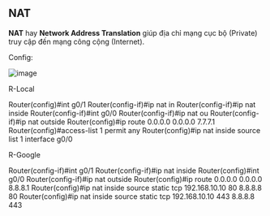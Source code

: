 ## NAT

**NAT** hay **Network Address Translation** giúp địa chỉ mạng cục bộ (Private) truy cập đến mạng công cộng (Internet).

Config:

![image](https://github.com/SudoNguyenNN/CCNA/assets/50360416/8586b6fe-087d-4fb0-89fa-ecb12448f063)

R-Local

Router(config)#int g0/1
Router(config-if)#ip nat in
Router(config-if)#ip nat inside 
Router(config-if)#int g0/0
Router(config-if)#ip nat ou
Router(config-if)#ip nat outside 
Router(config)#ip route 0.0.0.0 0.0.0.0 7.7.7.1
Router(config)#access-list 1 permit any 
Router(config)#ip nat inside source list 1 interface g0/0

R-Google

Router(config-if)#int g0/1
Router(config-if)#ip nat inside
Router(config)#int g0/0
Router(config-if)#ip nat outside 
Router(config)#ip route 0.0.0.0 0.0.0.0 8.8.8.1
Router(config)#ip nat inside source static tcp 192.168.10.10 80 8.8.8.8 80
Router(config)#ip nat inside source static tcp 192.168.10.10 443 8.8.8.8 443



